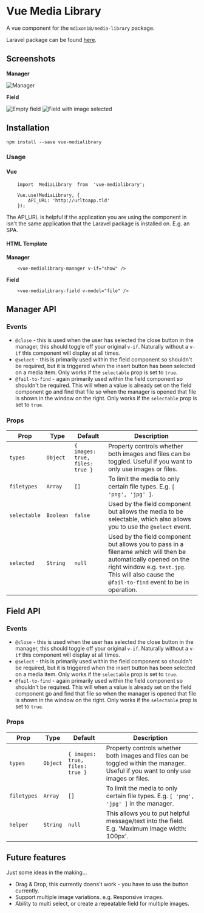 # Vue Media Library
A vue component for the `mdixon18/media-library` package.

Laravel package can be found [here](https://github.com/mdixon18/media-library).

## Screenshots
**Manager**

![Manager](https://i.ibb.co/rcGNGwv/Screenshot-2019-06-07-at-11-57-03.png)

**Field**

![Empty field](https://i.ibb.co/c8H4MrT/Screenshot-2019-06-07-at-11-59-58.png)
![Field with image selected](https://i.ibb.co/vHGNvBb/Screenshot-2019-06-07-at-11-56-45.png)

## Installation
```
npm install --save vue-medialibrary
```

### Usage
#### Vue
```
    import  MediaLibrary  from  'vue-medialibrary';
    
    Vue.use(MediaLibrary, {
	    API_URL: 'http://urltoapp.tld'
    });
```
The API_URL is helpful if the application you are using the component in isn't the same application that the Laravel package is installed on. E.g. an SPA.

#### HTML Template

**Manager**
```
    <vue-medialibrary-manager v-if="show" />
```

**Field**
```
    <vue-medialibrary-field v-model="file" />
```

## Manager API
### Events
 - `@close` - this is used when the user has selected the close button in the manager, this should toggle off your original `v-if`. Naturally without a `v-if` this component will display at all times.
 - `@select` - this is primarily used within the field component so shouldn't be required, but it is triggered when the insert button has been selected on a media item. Only works if the `selectable` prop is set to `true`.
 - `@fail-to-find` - again primarily used within the field component so shouldn't be required. This will when a value is already set on the field component go and find that file so when the manager is opened that file is shown in the window on the right.  Only works if the `selectable` prop is set to `true`.

### Props
| Prop | Type | Default | Description
|--|--|--|--|
| `types` | `Object` | `{ images: true, files: true }` | Property controls whether both images and files can be toggled. Useful if you want to only use images or files. |
| `filetypes` | `Array` | `[]` | To limit the media to only certain file types. E.g. `[ 'png', 'jpg' ]`. |
| `selectable` | `Boolean` | `false` | Used by the field component but allows the media to be selectable, which also allows you to use the `@select` event. |
| `selected` | `String` | `null` | Used by the field component but allows you to pass in a filename which will then be automatically opened on the right window e.g. `test.jpg`. This will also cause the `@fail-to-find` event to be in operation.|


## Field API
### Events
 - `@close` - this is used when the user has selected the close button in the manager, this should toggle off your original `v-if`. Naturally without a `v-if` this component will display at all times.
 - `@select` - this is primarily used within the field component so shouldn't be required, but it is triggered when the insert button has been selected on a media item. Only works if the `selectable` prop is set to `true`.
 - `@fail-to-find` - again primarily used within the field component so shouldn't be required. This will when a value is already set on the field component go and find that file so when the manager is opened that file is shown in the window on the right.  Only works if the `selectable` prop is set to `true`.

### Props
| Prop | Type | Default | Description
|--|--|--|--|
| `types` | `Object` | `{ images: true, files: true }` | Property controls whether both images and files can be toggled within the manager. Useful if you want to only use images or files. |
| `filetypes` | `Array` | `[]` | To limit the media to only certain file types. E.g. `[ 'png', 'jpg' ]` in the manager. |
| `helper` | `String` | `null` | This allows you to put helpful message/text into the field. E.g. 'Maximum image width: 100px'. |

## Future features
Just some ideas in the making...

 - Drag & Drop, this currently doens't work - you have to use the button currently.
 - Support multiple image variations. e.g. Responsive images.
 -  Ability to multi select, or create a repeatable field for multiple images.
